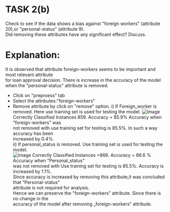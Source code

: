 # TASK 2(b)
Check to see if the data shows a bias against "foreign workers" (attribute 20),or "personal-status" (attribute 9).<br>
Did removing these attributes have any significant effect? Discuss.
# Explanation:
It is observed that attribute foreign-workers seems to be important and most relevant attribute<br> 
for loan approval decision. There is increase in the accuracy of the model when the "personal-status" attribute is removed.<br>
 - Click on "preproess" tab
 - Select the attributes:"foreign-workers"
 - Remove attribute by click on "remove" option. 
i) If Foreign_worker is removed. Here use training set is used for testing the model.
![image](https://github.com/prabhasg03/Task-Codes/assets/121883587/9b689970-4d30-41dd-83d3-652c1c386980)
Correctly Classified Instances 859. Accuracy = 85.9% Accuracy when "foreign-workers" was<br>
not removed with use training set for testing is 85.5%. In such a way accuracy has been <br>
increased by 0.4%.<br>
ii) If personal_status is removed. Use training set is used for testing the model.<br>
![image](https://github.com/prabhasg03/Task-Codes/assets/121883587/4092b991-30e0-49fd-8538-879676044d5e)
Correctly Classified Instances =866. Accuracy = 86.6 % Accuracy when "Personal_status"<br>
was not removed with Use training set for testing is 85.5%. Accuracy is increased by 1.1%.<br> 
Since accuracy is increased by removing this attribute,it was concluded that "Personal-status"<br>
attribute is not required for analysis.<br>
Hence we can preserve the "foreign-workers" attribute. Since there is no change in the <br>
accuracy of the model after removing „foreign-workers‟ attribute.<br>
